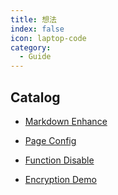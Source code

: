 ```yaml
---
title: 想法
index: false
icon: laptop-code
category:
  - Guide
---
```


## Catalog

- [Markdown Enhance](markdown.md)

- [Page Config](page.md)

- [Function Disable](disable.md)

- [Encryption Demo](encrypt.md)
